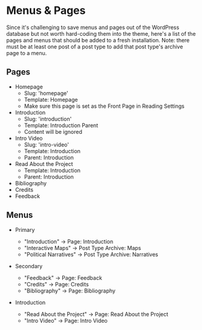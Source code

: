 Menus & Pages
=============
Since it's challenging to save menus and pages out of the WordPress database but not worth hard-coding them into the theme, here's a list of the pages and menus that should be added to a fresh installation.  Note: there must be at least one post of a post type to add that post type's archive page to a menu.

Pages
-----
- Homepage
    + Slug: 'homepage'
    + Template: Homepage
    + Make sure this page is set as the Front Page in Reading Settings
- Introduction
    + Slug: 'introduction'
    + Template: Introduction Parent
    + Content will be ignored
- Intro Video
    + Slug: 'intro-video'
    + Template: Introduction
    + Parent: Introduction
- Read About the Project
    + Template: Introduction
    + Parent: Introduction
- Bibliography
- Credits
- Feedback


Menus
-----
- Primary
    + "Introduction" -> Page: Introduction
    + "Interactive Maps" -> Post Type Archive: Maps
    + "Political Narratives" -> Post Type Archive: Narratives

- Secondary
    + "Feedback" -> Page: Feedback
    + "Credits" -> Page: Credits
    + "Bibliography" -> Page: Bibliography

- Introduction
    + "Read About the Project" -> Page: Read About the Project
    + "Intro Video" -> Page: Intro Video
